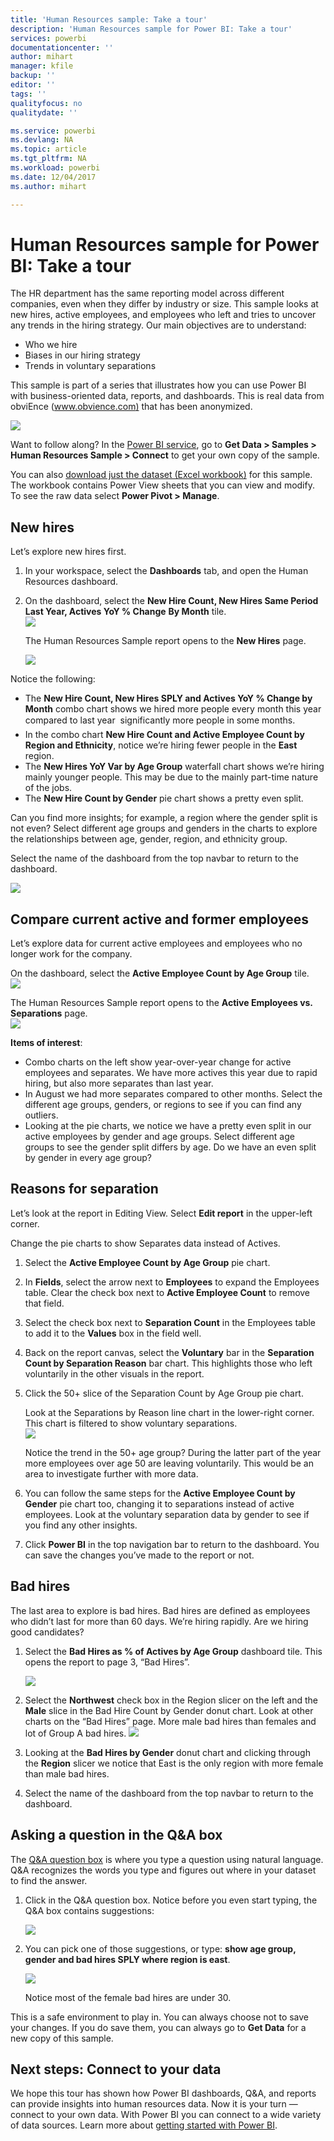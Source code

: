 ```yaml
---
title: 'Human Resources sample: Take a tour'
description: 'Human Resources sample for Power BI: Take a tour'
services: powerbi
documentationcenter: ''
author: mihart
manager: kfile
backup: ''
editor: ''
tags: ''
qualityfocus: no
qualitydate: ''

ms.service: powerbi
ms.devlang: NA
ms.topic: article
ms.tgt_pltfrm: NA
ms.workload: powerbi
ms.date: 12/04/2017
ms.author: mihart

---
```

# Human Resources sample for Power BI: Take a tour
The HR department has the same reporting model across different companies, even when they differ by industry or size. This sample looks at new hires, active employees, and employees who left and tries to uncover any trends in the hiring strategy. Our main objectives are to understand:

* Who we hire
* Biases in our hiring strategy
* Trends in voluntary separations

This sample is part of a series that illustrates how you can use Power BI with business-oriented data, reports, and dashboards. This is real data from obviEnce ([www.obvience.com)](http://www.obvience.com/) that has been anonymized.

![](media/sample-human-resources/hr1.png)

Want to follow along? In the [Power BI service](https://powerbi.com), go to **Get Data > Samples > Human Resources Sample > Connect** to get your own copy of the sample.

You can also [download just the dataset (Excel workbook)](http://go.microsoft.com/fwlink/?LinkId=529780) for this sample. The workbook contains Power View sheets that you can view and modify. To see the raw data select **Power Pivot > Manage**.

## New hires
Let’s explore new hires first.

1. In your workspace, select the **Dashboards** tab, and open the Human Resources dashboard.
2. On the dashboard, select the **New Hire Count, New Hires Same Period Last Year, Actives YoY % Change** **By Month** tile.  
   ![](media/sample-human-resources/hr2.png)  
   
   The Human Resources Sample report opens to the **New Hires** page.  
   
   ![](media/sample-human-resources/hr3.png)

Notice the following:

* The **New Hire Count, New Hires SPLY and Actives YoY % Change by Month** combo chart shows we hired more people every month this year compared to last year &#151; significantly more people in some months.
* In the combo chart **New Hire Count and Active Employee Count by Region and Ethnicity**, notice we’re hiring fewer people in the **East** region.
* The **New Hires YoY Var by Age Group** waterfall chart shows we’re hiring mainly younger people. This may be due to the mainly part-time nature of the jobs.
* The **New Hire Count by Gender** pie chart shows a pretty even split.

Can you find more insights; for example, a region where the gender split is not even? Select different age groups and genders in the charts to explore the relationships between age, gender, region, and ethnicity group.

Select the name of the dashboard from the top navbar to return to the dashboard.

![](media/sample-human-resources/power-bi-breadcrumbs.png)

## Compare current active and former employees
Let’s explore data for current active employees and employees who no longer work for the company.

On the dashboard, select the **Active Employee Count by Age Group** tile.  
![](media/sample-human-resources/pbi_hr_sample_activepie.png)

The Human Resources Sample report opens to the **Active Employees vs. Separations** page.  
![](media/sample-human-resources/hr5.png)

**Items of interest**:

* Combo charts on the left show year-over-year change for active employees and separates. We have more actives this year due to rapid hiring, but also more separates than last year.
* In August we had more separates compared to other months. Select the different age groups, genders, or regions to see if you can find any outliers.
* Looking at the pie charts, we notice we have a pretty even split in our active employees by gender and age groups. Select different age groups to see the gender split differs by age. Do we have an even split by gender in every age group? 

## Reasons for separation
Let’s look at the report in Editing View. Select **Edit report** in the upper-left corner. 

Change the pie charts to show Separates data instead of Actives.

1. Select the **Active Employee Count by Age Group** pie chart.
2. In **Fields**, select the arrow next to **Employees** ﻿to expand the Employees table. Clear the check box next to **Active Employee Count**﻿ to remove that field.
3. Select the check box next to **Separation Count** in the Employees table to add it to the **Values** box in the field well.
4. Back on the report canvas, select the **Voluntary** bar in the **Separation Count by Separation Reason** bar chart. This highlights those who left voluntarily in the other visuals in the report.
5. Click the 50+ slice of the Separation Count by Age Group pie chart.
   
   Look at the Separations by Reason line chart in the lower-right corner. This chart is filtered to show voluntary separations.  
   ![](media/sample-human-resources/pbi_hr_sample_sepsover50.png)
   
   Notice the trend in the 50+ age group? During the latter part of the year more employees over age 50 are leaving voluntarily. This would be an area to investigate further with more data.
6. You can follow the same steps for the **Active Employee Count by Gender** pie chart too, changing it to separations instead of active employees. Look at the voluntary separation data by gender to see if you find any other insights.
7. Click **Power BI** in the top navigation bar to return to the dashboard. You can save the changes you’ve made to the report or not.

## Bad hires
The last area to explore is bad hires. Bad hires are defined as employees who didn’t last for more than 60 days. We’re hiring rapidly. Are we hiring good candidates?

1. Select the **Bad Hires as % of Actives by Age Group** dashboard tile. This opens the report to page 3, “Bad Hires”.
   
   ![](media/sample-human-resources/hr7.png)  
2. Select the **Northwest**﻿ check box in the Region slicer on the left and the **Male** slice in the Bad Hire Count by Gender donut chart.  Look at other charts on the “Bad Hires” page. More male bad hires than females and lot of Group A bad hires.
   ![](media/sample-human-resources/pbi_hr_sample_badhirespage.png)  
3. Looking at the **Bad Hires by Gender** donut chart and clicking through the **Region** slicer we notice that East is the only region with more female than male bad hires.  
4. Select the name of the dashboard from the top navbar to return to the dashboard.

## Asking a question in the Q&A box
The [Q&A question box](service-how-to-q-and-a.md) is where you type a question using natural language. Q&A recognizes the words you type and figures out where in your dataset to find the answer.

1. Click in the Q&A question box. Notice before you even start typing, the Q&A box contains suggestions:
   
   ![](media/sample-human-resources/pbi_hr_sample_qabox.png)
2. You can pick one of those suggestions, or type:  **show age group, gender and bad hires SPLY  where region is east**.  
   
   ![](media/sample-human-resources/pbi_hr_sample_qa_answer.png)
   
   Notice most of the female bad hires are under 30.

This is a safe environment to play in. You can always choose not to save your changes. If you do save them, you can always go to **Get Data** for a new copy of this sample.

## Next steps: Connect to your data
We hope this tour has shown how Power BI dashboards, Q&A, and reports can provide insights into human resources data. Now it is your turn — connect to your own data. With Power BI you can connect to a wide variety of data sources. Learn more about [getting started with Power BI](service-get-started.md).  

